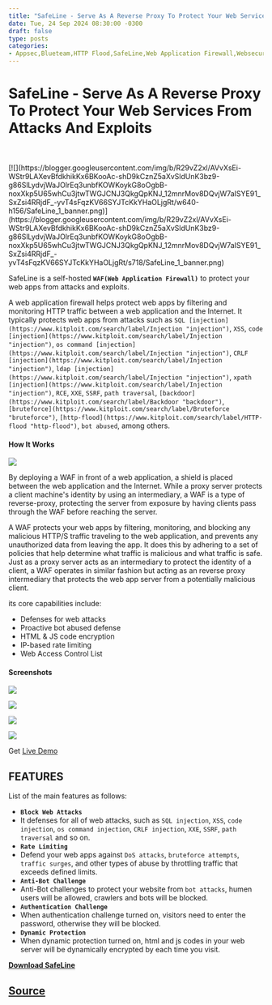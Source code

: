 ```yaml
---
title: "SafeLine - Serve As A Reverse Proxy To Protect Your Web Services From Attacks And Exploits"
date: Tue, 24 Sep 2024 08:30:00 -0300
draft: false
type: posts
categories: 
- Appsec,Blueteam,HTTP Flood,SafeLine,Web Application Firewall,Websecurity
---
```

# SafeLine - Serve As A Reverse Proxy To Protect Your Web Services From Attacks And Exploits

<br/>

<br/>
[![](https://blogger.googleusercontent.com/img/b/R29vZ2xl/AVvXsEi-WStr9LAXevBfdkhikKx6BKooAc-shD9kCznZ5aXvSldUnK3bz9-g86SlLydvjWaJOlrEq3unbfKOWKoykG8oOgbB-noxXkp5U65whCu3jtwTWGJCNJ3QkgQpKNJ_12mnrMov8DQvjW7aISYE91_SxZsi4RRjdF_-yvT4sFqzKV66SYJTcKkYHaOLjgRt/w640-h156/SafeLine_1_banner.png)](https://blogger.googleusercontent.com/img/b/R29vZ2xl/AVvXsEi-WStr9LAXevBfdkhikKx6BKooAc-shD9kCznZ5aXvSldUnK3bz9-g86SlLydvjWaJOlrEq3unbfKOWKoykG8oOgbB-noxXkp5U65whCu3jtwTWGJCNJ3QkgQpKNJ_12mnrMov8DQvjW7aISYE91_SxZsi4RRjdF_-yvT4sFqzKV66SYJTcKkYHaOLjgRt/s718/SafeLine_1_banner.png)

  

SafeLine is a self-hosted **`WAF(Web Application Firewall)`** to protect your web apps from attacks and exploits.

A web application firewall helps protect web apps by filtering and monitoring HTTP traffic between a web application and the Internet. It typically protects web apps from attacks such as `SQL [injection](https://www.kitploit.com/search/label/Injection "injection")`, `XSS`, `code [injection](https://www.kitploit.com/search/label/Injection "injection")`, `os command [injection](https://www.kitploit.com/search/label/Injection "injection")`, `CRLF [injection](https://www.kitploit.com/search/label/Injection "injection")`, `ldap [injection](https://www.kitploit.com/search/label/Injection "injection")`, `xpath [injection](https://www.kitploit.com/search/label/Injection "injection")`, `RCE`, `XXE`, `SSRF`, `path traversal`, `[backdoor](https://www.kitploit.com/search/label/Backdoor "backdoor")`, `[bruteforce](https://www.kitploit.com/search/label/Bruteforce "bruteforce")`, `[http-flood](https://www.kitploit.com/search/label/HTTP-flood "http-flood")`, `bot abused`, among others.

  

#### How It Works

[![](https://blogger.googleusercontent.com/img/b/R29vZ2xl/AVvXsEirDfgJqOJkG2y7-o30WgKMy1gR7XF_2lLg5mqdcN-LjMUb3n4iIaqDKEepaWM4tsdwtVks61ArxrjL0R0xru24SmwOO4F2LK9blrqXHvxATQXdIRYoVBCAAQ8l7kCsJAf_eZhP_YDmQsSp-tnPIH2ZRQDrEpsAPxKPY7XjJUb6sltT_MzuXIcv8B1m9OWh/w640-h412/SafeLine_2_how-it-works.png)](https://blogger.googleusercontent.com/img/b/R29vZ2xl/AVvXsEirDfgJqOJkG2y7-o30WgKMy1gR7XF_2lLg5mqdcN-LjMUb3n4iIaqDKEepaWM4tsdwtVks61ArxrjL0R0xru24SmwOO4F2LK9blrqXHvxATQXdIRYoVBCAAQ8l7kCsJAf_eZhP_YDmQsSp-tnPIH2ZRQDrEpsAPxKPY7XjJUb6sltT_MzuXIcv8B1m9OWh/s2880/SafeLine_2_how-it-works.png)

  

By deploying a WAF in front of a web application, a shield is placed between the web application and the Internet. While a proxy server protects a client machine's identity by using an intermediary, a WAF is a type of reverse-proxy, protecting the server from exposure by having clients pass through the WAF before reaching the server.

A WAF protects your web apps by filtering, monitoring, and blocking any malicious HTTP/S traffic traveling to the web application, and prevents any unauthorized data from leaving the app. It does this by adhering to a set of policies that help determine what traffic is malicious and what traffic is safe. Just as a proxy server acts as an intermediary to protect the identity of a client, a WAF operates in similar fashion but acting as an reverse proxy intermediary that protects the web app server from a potentially malicious client.

its core capabilities include:

-   Defenses for web attacks
-   Proactive bot abused defense
-   HTML & JS code encryption
-   IP-based rate limiting
-   Web Access Control List

#### Screenshots

[![](https://blogger.googleusercontent.com/img/b/R29vZ2xl/AVvXsEjPt7vOa8GIbFedTt5yARlP2zv0F3fh8MpL2X6CJhDTUk2x15RHQjTM2-gXSEhCm5M8mwCQbE5SjUASMPnwKhon5LXtzzbyrIImA6sU1mhB7k8wMhWZISognAij0IgnKtKlNS4M0BFFnNCtfGV3a9MqxO65R0fGaYdRbV4-f1s2kLEpIebUSxxxcB2gOuOg/w640-h400/SafeLine_3_screenshot-1.png)](https://blogger.googleusercontent.com/img/b/R29vZ2xl/AVvXsEjPt7vOa8GIbFedTt5yARlP2zv0F3fh8MpL2X6CJhDTUk2x15RHQjTM2-gXSEhCm5M8mwCQbE5SjUASMPnwKhon5LXtzzbyrIImA6sU1mhB7k8wMhWZISognAij0IgnKtKlNS4M0BFFnNCtfGV3a9MqxO65R0fGaYdRbV4-f1s2kLEpIebUSxxxcB2gOuOg/s2880/SafeLine_3_screenshot-1.png)

  

[![](https://blogger.googleusercontent.com/img/b/R29vZ2xl/AVvXsEgIRd4NUw5biF7cX_YO4k3UgKGip-kuFtwmRvcmwYEOxGJAWWiuq96RTCBnCTswUD7pgHN1n2GLFzOj2zQjNolTFxI7RD1fWI3iQCmKGTJ_LyRAkHmq2jJ1k2KmriuXINreAhTk5CPazMjSoNBDI8r-ebBiaXhvV3r1JNybFQePy1w61V15Wfjr9zOBmD5d/w640-h400/SafeLine_4_screenshot-2.png)](https://blogger.googleusercontent.com/img/b/R29vZ2xl/AVvXsEgIRd4NUw5biF7cX_YO4k3UgKGip-kuFtwmRvcmwYEOxGJAWWiuq96RTCBnCTswUD7pgHN1n2GLFzOj2zQjNolTFxI7RD1fWI3iQCmKGTJ_LyRAkHmq2jJ1k2KmriuXINreAhTk5CPazMjSoNBDI8r-ebBiaXhvV3r1JNybFQePy1w61V15Wfjr9zOBmD5d/s2880/SafeLine_4_screenshot-2.png)

  

[![](https://blogger.googleusercontent.com/img/b/R29vZ2xl/AVvXsEj0fFfnoH85m9Ph-YNkAsuHYXD7wlp_srGDEWWJsQ1Pk0nGMyd4amTIHQWO7dWOl7j5e-RIcekv8mYg-Q_vs9Zom-Q_eHX-Y5B6cLPaccLoV41Ex9CWoOPTzcb-0RsB1t-D_ocB51u-0NlhLIgEzsVDPI7OHucRk8R1bpYxtb869spuVPsHtPBxjg6UlwNk/w640-h400/SafeLine_5_screenshot-3.png)](https://blogger.googleusercontent.com/img/b/R29vZ2xl/AVvXsEj0fFfnoH85m9Ph-YNkAsuHYXD7wlp_srGDEWWJsQ1Pk0nGMyd4amTIHQWO7dWOl7j5e-RIcekv8mYg-Q_vs9Zom-Q_eHX-Y5B6cLPaccLoV41Ex9CWoOPTzcb-0RsB1t-D_ocB51u-0NlhLIgEzsVDPI7OHucRk8R1bpYxtb869spuVPsHtPBxjg6UlwNk/s2880/SafeLine_5_screenshot-3.png)

  

[![](https://blogger.googleusercontent.com/img/b/R29vZ2xl/AVvXsEi-LmrILNe5fW5JvKjsNLPJB5IVeR2olFkAIfLyqufYXcIdYv25F0URz9d8sj-Bf7TzRiC46Q6eblpg17VgXF0QFiHkImv5SphV2LtdINIFiUwPjWxUXFYVYuQrrYp0U3-haGt36qvp5YR0OjiDVF_WVDCE6bd4iWbKBX2uKYIbuzkscdiZkgEmkVKfdNGV/w640-h400/SafeLine_6_screenshot-4.png)](https://blogger.googleusercontent.com/img/b/R29vZ2xl/AVvXsEi-LmrILNe5fW5JvKjsNLPJB5IVeR2olFkAIfLyqufYXcIdYv25F0URz9d8sj-Bf7TzRiC46Q6eblpg17VgXF0QFiHkImv5SphV2LtdINIFiUwPjWxUXFYVYuQrrYp0U3-haGt36qvp5YR0OjiDVF_WVDCE6bd4iWbKBX2uKYIbuzkscdiZkgEmkVKfdNGV/s2880/SafeLine_6_screenshot-4.png)

  

  

  

Get [Live Demo](https://demo.waf.chaitin.com:9443/ "Live Demo")

FEATURES
--------

List of the main features as follows:

-   **`Block Web Attacks`**
-   It defenses for all of web attacks, such as `SQL injection`, `XSS`, `code injection`, `os command injection`, `CRLF injection`, `XXE`, `SSRF`, `path traversal` and so on.
-   **`Rate Limiting`**
-   Defend your web apps against `DoS attacks`, `bruteforce attempts`, `traffic surges`, and other types of abuse by throttling traffic that exceeds defined limits.
-   **`Anti-Bot Challenge`**
-   Anti-Bot challenges to protect your website from `bot attacks`, humen users will be allowed, crawlers and bots will be blocked.
-   **`Authentication Challenge`**
-   When authentication challenge turned on, visitors need to enter the password, otherwise they will be blocked.
-   **`Dynamic Protection`**
-   When dynamic protection turned on, html and js codes in your web server will be dynamically encrypted by each time you visit.

  
  

**[Download SafeLine](https://github.com/chaitin/SafeLine "Download SafeLine")**

[Source](http://www.kitploit.com/2024/09/safeline-serve-as-reverse-proxy-to.html)
<br/>
---
